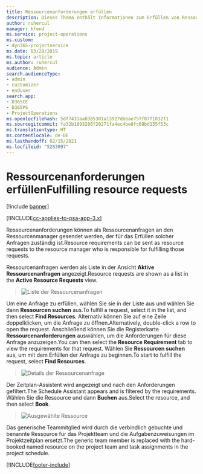 ```yaml
---
title: Ressourcenanforderungen erfüllen
description: Dieses Thema enthält Informationen zum Erfüllen von Ressourcenanforderungen.
author: ruhercul
manager: kfend
ms.service: project-operations
ms.custom:
- dyn365-projectservice
ms.date: 03/28/2019
ms.topic: article
ms.author: ruhercul
audience: Admin
search.audienceType:
- admin
- customizer
- enduser
search.app:
- D365CE
- D365PS
- ProjectOperations
ms.openlocfilehash: 5df7431aa0385381a13927db6ae757f87f1832f1
ms.sourcegitcommit: fa32b1893286f20271fa4ec4be8fc68bd135f53c
ms.translationtype: HT
ms.contentlocale: de-DE
ms.lasthandoff: 02/15/2021
ms.locfileid: "5283097"
---
```

# <a name="fulfilling-resource-requests"></a><span data-ttu-id="c22c4-103">Ressourcenanforderungen erfüllen</span><span class="sxs-lookup"><span data-stu-id="c22c4-103">Fulfilling resource requests</span></span>

[!include [banner](../includes/psa-now-project-operations.md)]

[!INCLUDE[cc-applies-to-psa-app-3.x](../includes/cc-applies-to-psa-app-3x.md)]

<span data-ttu-id="c22c4-104">Ressourcenanforderungen können als Ressourcenanfragen an den Ressourcenmanager gesendet werden, der für das Erfüllen solcher Anfragen zuständig ist.</span><span class="sxs-lookup"><span data-stu-id="c22c4-104">Resource requirements can be sent as resource requests to the resource manager who is responsible for fulfilling those requests.</span></span>

<span data-ttu-id="c22c4-105">Ressourcenanfragen werden als Liste in der Ansicht **Aktive Ressourcenanfragen** angezeigt.</span><span class="sxs-lookup"><span data-stu-id="c22c4-105">Resource requests are shown as a list in the **Active Resource Requests** view.</span></span>

> ![Liste der Ressourcenanfragen](media/Resource-Management-image59.png)

<span data-ttu-id="c22c4-107">Um eine Anfrage zu erfüllen, wählen Sie sie in der Liste aus und wählen Sie dann **Ressourcen suchen** aus.</span><span class="sxs-lookup"><span data-stu-id="c22c4-107">To fulfill a request, select it in the list, and then select **Find Resources**.</span></span> <span data-ttu-id="c22c4-108">Alternativ können Sie auf eine Zeile doppelklicken, um die Anfrage zu öffnen.</span><span class="sxs-lookup"><span data-stu-id="c22c4-108">Alternatively, double-click a row to open the request.</span></span> <span data-ttu-id="c22c4-109">Anschließend können Sie die Registerkarte **Ressourcenanforderungen** auswählen, um die Anforderungen für diese Anfrage anzuzeigen.</span><span class="sxs-lookup"><span data-stu-id="c22c4-109">You can then select the **Resource Requirement** tab to view the requirements for that request.</span></span> <span data-ttu-id="c22c4-110">Wählen Sie **Ressourcen suchen** aus, um mit dem Erfüllen der Anfrage zu beginnen.</span><span class="sxs-lookup"><span data-stu-id="c22c4-110">To start to fulfill the request, select **Find Resources**.</span></span>

> ![Details der Ressourcenanfrage](media/Resource-Management-image60.png)

<span data-ttu-id="c22c4-112">Der Zeitplan-Assistent wird angezeigt und nach den Anforderungen gefiltert.</span><span class="sxs-lookup"><span data-stu-id="c22c4-112">The Schedule Assistant appears and is filtered by the requirements.</span></span> <span data-ttu-id="c22c4-113">Wählen Sie die Ressource und dann **Buchen** aus.</span><span class="sxs-lookup"><span data-stu-id="c22c4-113">Select the resource, and then select **Book**.</span></span>

> ![Ausgewählte Ressource](media/Resource-Management-image61.png)

<span data-ttu-id="c22c4-115">Das generische Teammitglied wird durch die verbindlich gebuchte und benannte Ressource für das Projektteam und die Aufgabenzuweisungen im Projektzeitplan ersetzt.</span><span class="sxs-lookup"><span data-stu-id="c22c4-115">The generic team member is replaced with the hard-booked named resource on the project team and task assignments in the project schedule.</span></span>


[!INCLUDE[footer-include](../includes/footer-banner.md)]